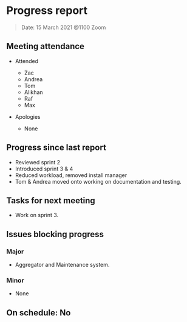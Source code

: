 <!-- File name must be Year-Month-Date.md
e.g. 2020-10-12.md -->

<!--One report per week Minimum!-->
# Progress report

> Date: 15 March 2021 @1100 Zoom

<!--Names of those who attended the meeting, CSV-->
## Meeting attendance

- Attended
  - Zac
  - Andrea
  - Tom
  - Alikhan
  - Raf
  - Max
  
- Apologies
  - None

## Progress since last report
<!--What have you done ?-->
<!--Single line bullet point-->

- Reviewed sprint 2
- Introduced sprint 3 & 4
- Reduced workload, removed install manager
- Tom & Andrea moved onto working on documentation and testing.

## Tasks for next meeting
<!--What will you do before the next?-->
<!--Single line bullet point-->

- Work on sprint 3.

## Issues blocking progress

### Major

- Aggregator and Maintenance system.

### Minor

- None

<!--Pick one-->
<!--## On schedule: YES-->
<!--## On schedule: NO-->

## On schedule: No
